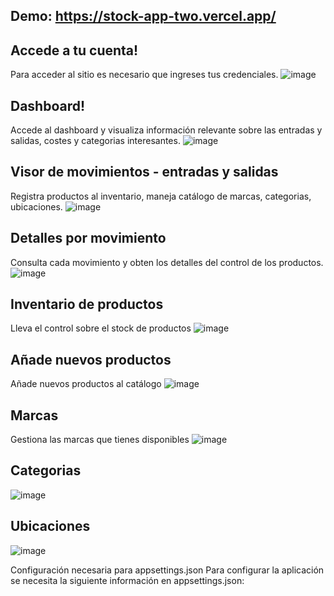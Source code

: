 ## Demo: https://stock-app-two.vercel.app/

## Accede a tu cuenta!
Para acceder al sitio es necesario que ingreses tus credenciales.
![image](https://user-images.githubusercontent.com/68396707/236781992-d6a48565-7608-40b3-8859-535a81d70202.png)

## Dashboard!
Accede al dashboard y visualiza información relevante sobre las entradas y salidas, costes y categorias interesantes.
![image](https://user-images.githubusercontent.com/68396707/236782198-cc33f71c-0560-45c1-9172-b4f415972728.png)

## Visor de movimientos - entradas y salidas
Registra productos al inventario, maneja catálogo de marcas, categorias, ubicaciones.
![image](https://user-images.githubusercontent.com/68396707/236781833-04a4c7ae-dd64-4dda-a617-36371629123a.png)

## Detalles por movimiento
Consulta cada movimiento y obten los detalles del control de los productos.
![image](https://user-images.githubusercontent.com/68396707/236783481-96be0f19-73b7-4dd4-a210-8d88f3b3cac3.png)


## Inventario de productos
Lleva el control sobre el stock de productos
![image](https://user-images.githubusercontent.com/68396707/236782387-4ddf4eb7-0ab1-40e8-9ec4-a8f3aaea3c3b.png)

## Añade nuevos productos
Añade nuevos productos al catálogo
![image](https://user-images.githubusercontent.com/68396707/236782777-4906ae93-2c8f-4d4e-99e0-df4eaf57aa97.png)

## Marcas
Gestiona las marcas que tienes disponibles
![image](https://user-images.githubusercontent.com/68396707/236782882-bc7889c1-50cb-4d08-88db-1250041be2b4.png)

## Categorias
![image](https://user-images.githubusercontent.com/68396707/236783024-b126f20f-b6b3-4578-b432-65e27ad0027b.png)

## Ubicaciones
![image](https://user-images.githubusercontent.com/68396707/236783096-a7b99c63-ca4b-4f88-924f-fcb9b6db7d84.png)

Configuración necesaria para appsettings.json
Para configurar la aplicación se necesita la siguiente información en appsettings.json:
